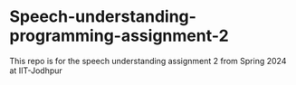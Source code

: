 # Speech-understanding-programming-assignment-2
This repo is for the speech understanding assignment 2 from Spring 2024 at IIT-Jodhpur
